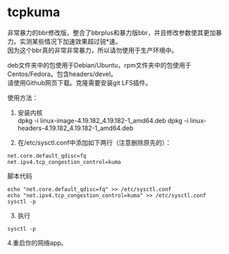 # tcpkuma
非常暴力的bbr修改版，整合了bbrplus和暴力版bbr，并且修改参数使其更加暴力。实测某些情况下加速效果超过锐*速。   
因为这个bbr真的非常非常暴力，所以请勿使用于生产环境中。

deb文件夹中的包使用于Debian/Ubuntu，rpm文件夹中的包使用于Centos/Fedora。包含headers/devel。  
请使用Github网页下载。克隆需要安装git LFS插件。

使用方法：
1. 安装内核  
dpkg -i linux-image-4.19.182_4.19.182-1_amd64.deb
dpkg -i linux-headers-4.19.182_4.19.182-1_amd64.deb

2. 在/etc/sysctl.conf中添加如下两行（注意删除原先的）：
```
net.core.default_qdisc=fq
net.ipv4.tcp_congestion_control=kuma
```
脚本代码  
```
echo "net.core.default_qdisc=fq" >> /etc/sysctl.conf
echo "net.ipv4.tcp_congestion_control=kuma" >> /etc/sysctl.conf
sysctl -p
```

3. 执行
```
sysctl -p
```
4.重启你的网络app。
